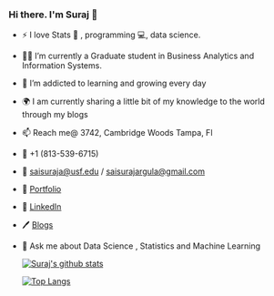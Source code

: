### Hi there. I'm Suraj 👋

<!--
**ARGULASAISURAJ/ARGULASAISURAJ** is a ✨ _special_ ✨ repository because its `README.md` (this file) appears on your GitHub profile.

Here are some ideas to get you started:


- 🌱 I’m currently learning ...
- 👯 I’m looking to collaborate on ...
- 🤔 I’m looking for help with ...
- 😄 Pronouns: ...
- ⚡ Fun fact: ...
-->

- :zap: I love Stats :1234: , programming :computer:, data science.
- :student: I’m currently a Graduate student in Business Analytics and Information Systems.
- 🌱 I’m addicted to learning and growing every day
- :earth_africa: I am currently sharing a little bit of my knowledge to the world through my blogs 
- :mailbox: Reach me@ 3742, Cambridge Woods Tampa, Fl
- :iphone: +1 (813-539-6715)
- :e-mail: saisuraja@usf.edu / saisurajargula@gmail.com
- :link: [Portfolio](https://argulasaisuraj.github.io/Suraj_Website/)
- :office: [LinkedIn](https://www.linkedin.com/in/suraj-argula/)
- :pen: [Blogs](https://medium.com/@saisuraj473)
- 💬 Ask me about Data Science , Statistics and Machine Learning
  
  [![Suraj's github stats](https://github-readme-stats.vercel.app/api?username=ARGULASAISURAJ&count_private=true&show_icons=true&theme=radical&hide_rank=false)](https://github.com/ARGULASAISURAJ/github-readme-stats)
  
  [![Top Langs](https://github-readme-stats.vercel.app/api/top-langs/?username=ARGULASAISURAJ)](https://github.com/ARGULASAISURAJ/github-readme-stats)
